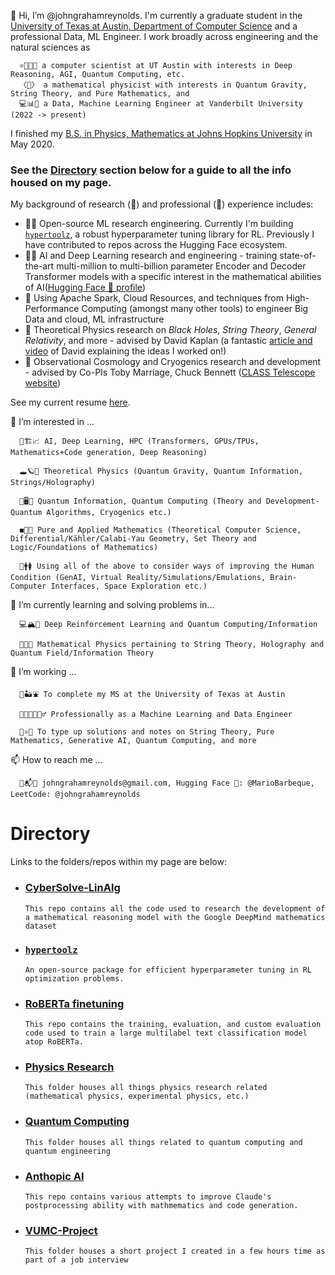 👋 Hi, I’m @johngrahamreynolds. I'm currently a graduate student in the [University of Texas at Austin, Department of Computer Science](https://www.cs.utexas.edu/) and a professional Data, ML Engineer. I work broadly across engineering and the natural sciences as

      ⚛️👨‍💻🧠 a computer scientist at UT Austin with interests in Deep Reasoning, AGI, Quantum Computing, etc.
      〈🌌〉 a mathematical physicist with interests in Quantum Gravity, String Theory, and Pure Mathematics, and
      💻📊📐 a Data, Machine Learning Engineer at Vanderbilt University (2022 -> present)

I finished my <ins>B.S. in Physics, Mathematics at Johns Hopkins University</ins> in May 2020.

### See the <ins>Directory</ins> section below for a guide to all the info housed on my page.

My background of research (📖) and professional (🔩) experience includes:

- 🔩📖 Open-source ML research engineering. Currently I'm building [`hypertoolz`](https://github.com/johngrahamreynolds/hypertoolz), a robust hyperparameter tuning library for RL. Previously I have contributed to repos across the Hugging Face ecosystem.
- 🔩📖 AI and Deep Learning research and engineering - training state-of-the-art multi-million to multi-billion parameter Encoder and Decoder Transformer models with a specific interest in the mathematical abilities of AI([Hugging Face 🤗 profile](https://huggingface.co/MarioBarbeque))
- 🔩 Using Apache Spark, Cloud Resources, and techniques from High-Performance Computing (amongst many other tools) to engineer Big Data and cloud, ML infrastructure
- 📖 Theoretical Physics research on *Black Holes*, *String Theory*, *General Relativity*, and more - advised by David Kaplan (a fantastic [article and video](https://www.quantamagazine.org/wormhole-entanglement-and-the-firewall-paradox-20150424/) of David explaining the ideas I worked on!)
- 📖 Observational Cosmology and Cryogenics research and development - advised by Co-PIs Toby Marriage, Chuck Bennett ([CLASS Telescope website](https://sites.krieger.jhu.edu/class/))

See my current resume [here](https://github.com/johngrahamreynolds/Resume/blob/main/JohnGrahamReynoldsResume2025_07.pdf).
      
👀 I’m interested in ... 

      🤖🏗📈 AI, Deep Learning, HPC (Transformers, GPUs/TPUs, Mathematics+Code generation, Deep Reasoning)

      🕳🪐🔮 Theoretical Physics (Quantum Gravity, Quantum Information, Strings/Holography)
      
      🔬🖥🤏 Quantum Information, Quantum Computing (Theory and Development- Quantum Algorithms, Cryogenics etc.)

      ◼️🧮➗ Pure and Applied Mathematics (Theoretical Computer Science, Differential/Kähler/Calabi-Yau Geometry, Set Theory and Logic/Foundations of Mathematics)
      
      🧪🚹🚺 Using all of the above to consider ways of improving the Human Condition (GenAI, Virtual Reality/Simulations/Emulations, Brain-Computer Interfaces, Space Exploration etc.)
      
🌱 I’m currently learning and solving problems in...

      💻🏔🧠 Deep Reinforcement Learning and Quantum Computing/Information
     
      👾🚀🔀 Mathematical Physics pertaining to String Theory, Holography and Quantum Field/Information Theory
     
🏧 I’m working ...

      🐂🏜️⛲️ To complete my MS at the University of Texas at Austin

      👨‍💻👨‍🔬👷‍♂️ Professionally as a Machine Learning and Data Engineer
      
      🧵⚛️📓 To type up solutions and notes on String Theory, Pure Mathematics, Generative AI, Quantum Computing, and more

📫 How to reach me ...
      
      📩📬📧 johngrahamreynolds@gmail.com, Hugging Face 🤗: @MarioBarbeque, LeetCode: @johngrahamreynolds

# Directory

Links to the folders/repos within my page are below: 

- ### [CyberSolve-LinAlg](https://github.com/johngrahamreynolds/CyberSolve-LinAlg)
      This repo contains all the code used to research the development of a mathematical reasoning model with the Google DeepMind mathematics dataset

- ### [`hypertoolz`](https://github.com/johngrahamreynolds/hypertoolz)
      An open-source package for efficient hyperparameter tuning in RL optimization problems.

- ### [RoBERTa finetuning](https://github.com/johngrahamreynolds/RoBERTa-base-DReiFT)
      This repo contains the training, evaluation, and custom evaluation code used to train a large multilabel text classification model atop RoBERTa.

- ### [Physics Research](https://github.com/johngrahamreynolds/Physics)
      This folder houses all things physics research related (mathematical physics, experimental physics, etc.)

- ### [Quantum Computing](https://github.com/johngrahamreynolds/QuantumComputing)
      This folder houses all things related to quantum computing and quantum engineering

- ### [Anthopic AI](https://github.com/johngrahamreynolds/Anthropic)
      This repo contains various attempts to improve Claude's postprocessing ability with mathmematics and code generation.

- ### [VUMC-Project](https://github.com/johngrahamreynolds/VUMC-Project)
      This folder houses a short project I created in a few hours time as part of a job interview


